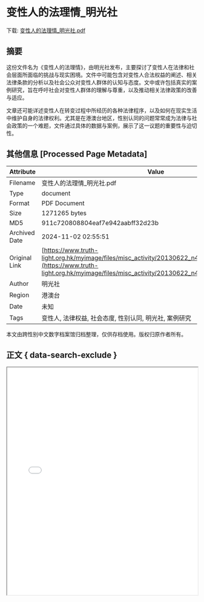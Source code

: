 # 变性人的法理情_明光社

<!-- tcd_download_link -->
下载: <a href="../变性人的法理情_明光社.pdf" download>变性人的法理情_明光社.pdf</a>
<!-- tcd_download_link_end -->

## 摘要

<!-- tcd_abstract -->
这份文件名为《变性人的法理情》，由明光社发布，主要探讨了变性人在法律和社会层面所面临的挑战与现实困境。文件中可能包含对变性人合法权益的阐述、相关法律条款的分析以及社会公众对变性人群体的认知与态度。文中或许包括真实的案例研究，旨在呼吁社会对变性人群体的理解与尊重，以及推动相关法律政策的改善与适应。

文章还可能详述变性人在转变过程中所经历的各种法律程序，以及如何在现实生活中维护自身的法律权利。尤其是在港澳台地区，性别认同的问题常常成为法律与社会政策的一个难题，文件通过具体的数据与案例，展示了这一议题的重要性与迫切性。

<!-- tcd_abstract_end -->

## 其他信息 [Processed Page Metadata]

| Attribute       | Value                                  |
|-----------------|----------------------------------------|
| Filename        | 变性人的法理情_明光社.pdf                             |
| Type            | document                                 |
| Format          | PDF Document                               |
| Size            | 1271265 bytes                           |
| MD5             | 911c720808804eaf7e942aabff32d23b                                  |
| Archived Date   | 2024-11-02 02:55:51                             |
| Original Link   | [https://www.truth-light.org.hk/myimage/files/misc_activity/20130622_n4213/n4213_leaflet2.pdf](https://www.truth-light.org.hk/myimage/files/misc_activity/20130622_n4213/n4213_leaflet2.pdf)                         |
| Author          | 明光社                               |
| Region          | 港澳台                               |
| Date            | 未知                                 |
| Tags            | 变性人, 法律权益, 社会态度, 性别认同, 明光社, 案例研究                                 |

本文由跨性别中文数字档案馆归档整理，仅供存档使用。版权归原作者所有。


## 正文 { data-search-exclude }

<!-- tcd_main_text -->
<iframe src="../变性人的法理情_明光社.pdf" width="100%" height="600px">
    <p>无法显示PDF，请下载查看。</p>
</iframe>
<!-- tcd_main_text_end -->

